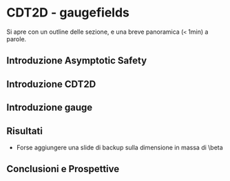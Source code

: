 # CDT2D - gaugefields

Si apre con un outline delle sezione, e una breve panoramica (`<` 1min) a parole.

## Introduzione Asymptotic Safety
    
## Introduzione CDT2D

## Introduzione gauge

## Risultati
- Forse aggiungere una slide di backup sulla dimensione in massa di \beta

## Conclusioni e Prospettive
